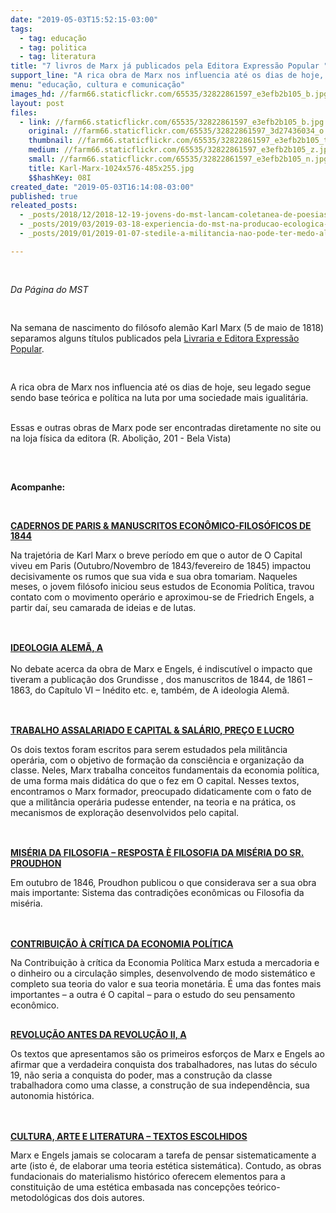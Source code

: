 ```yaml
---
date: "2019-05-03T15:52:15-03:00"
tags:
  - tag: educação
  - tag: politica
  - tag: literatura
title: "7 livros de Marx já publicados pela Editora Expressão Popular "
support_line: "A rica obra de Marx nos influencia até os dias de hoje, seu legado segue sendo base teórica e política na luta por uma sociedade mais igualitária"
menu: "educação, cultura e comunicação"
images_hd: //farm66.staticflickr.com/65535/32822861597_e3efb2b105_b.jpg
layout: post
files:
  - link: //farm66.staticflickr.com/65535/32822861597_e3efb2b105_b.jpg
    original: //farm66.staticflickr.com/65535/32822861597_3d27436034_o.jpg
    thumbnail: //farm66.staticflickr.com/65535/32822861597_e3efb2b105_t.jpg
    medium: //farm66.staticflickr.com/65535/32822861597_e3efb2b105_z.jpg
    small: //farm66.staticflickr.com/65535/32822861597_e3efb2b105_n.jpg
    title: Karl-Marx-1024x576-485x255.jpg
    $$hashKey: 08I
created_date: "2019-05-03T16:14:08-03:00"
published: true
releated_posts:
  - _posts/2018/12/2018-12-19-jovens-do-mst-lancam-coletanea-de-poesias-no-27o-encontro-estadual-em-alagoas.md
  - _posts/2019/03/2019-03-18-experiencia-do-mst-na-producao-ecologica-de-arroz-vira-livro.md
  - _posts/2019/01/2019-01-07-stedile-a-militancia-nao-pode-ter-medo-algum-porque-estamos-lutando-por-justica.md

---
```

<p>
<style type="text/css">@page { margin: 2cm }
		h1 { margin-bottom: 0.21cm }
		h1.western { font-family: "Liberation Serif", serif }
		h1.cjk { font-family: "Noto Sans CJK SC Regular"; font-size: 24pt }
		h1.ctl { font-family: "FreeSans"; font-size: 24pt }
		p { margin-bottom: 0.25cm; line-height: 120% }
		a:link { so-language: zxx }
</style>
</p>

<p>&nbsp;</p>

<p><em>Da P&aacute;gina do MST&nbsp;</em></p>

<p>&nbsp;</p>

<p>Na semana de nascimento do&nbsp;fil&oacute;sofo alem&atilde;o&nbsp;Karl Marx (5 de maio de 1818) separamos alguns t&iacute;tulos publicados pela <a href="https://www.expressaopopular.com.br/loja/">Livraria e Editora Express&atilde;o Popular</a>.&nbsp;</p>

<p>&nbsp;</p>

<p>A rica obra de Marx nos influencia at&eacute; os dias de hoje, seu legado segue sendo base te&oacute;rica e pol&iacute;tica na luta por uma sociedade mais igualit&aacute;ria.&nbsp;</p>

<p><br />
Essas e outras obras de Marx pode ser encontradas diretamente no site ou na loja f&iacute;sica da editora (R. Aboli&ccedil;&atilde;o, 201 - Bela Vista)</p>

<p><br />
&nbsp;</p>

<p><strong>Acompanhe:&nbsp;</strong></p>

<p>&nbsp;</p>

<p><strong><a href="https://bit.ly/2H0fUHh">CADERNOS DE PARIS &amp; MANUSCRITOS ECON&Ocirc;MICO-FILOS&Oacute;FICOS DE 1844</a></strong></p>

<p>Na trajet&oacute;ria de Karl Marx o breve per&iacute;odo em que o autor de&nbsp;O Capital viveu em Paris (Outubro/Novembro de 1843/fevereiro de 1845) impactou decisivamente os rumos que sua vida e sua obra tomariam. Naqueles meses, o jovem fil&oacute;sofo iniciou seus estudos de Economia Pol&iacute;tica, travou contato com o movimento oper&aacute;rio e aproximou-se de Friedrich Engels, a partir da&iacute;, seu camarada de ideias e de lutas.</p>

<p><br />
<br />
<strong><a href="https://bit.ly/2Y3QoXt">IDEOLOGIA ALEM&Atilde;, A</a></strong><br />
<br />
No debate acerca da obra de Marx e Engels, &eacute; indiscut&iacute;vel o impacto que tiveram a publica&ccedil;&atilde;o dos Grundisse , dos manuscritos de 1844, de 1861 &ndash; 1863, do Cap&iacute;tulo VI &ndash; In&eacute;dito etc. e, tamb&eacute;m, de A ideologia Alem&atilde;.</p>

<p><br />
<br />
<a href="https://bit.ly/2IYtVYt"><strong>TRABALHO ASSALARIADO E CAPITAL &amp; SAL&Aacute;RIO, PRE&Ccedil;O E LUCRO</strong></a></p>

<p>Os dois textos foram escritos para serem estudados pela milit&acirc;ncia oper&aacute;ria, com o objetivo de forma&ccedil;&atilde;o da consci&ecirc;ncia e organiza&ccedil;&atilde;o da classe. Neles, Marx trabalha conceitos fundamentais da economia pol&iacute;tica, de uma forma mais did&aacute;tica do que o fez em O capital. Nesses textos, encontramos o Marx formador, preocupado didaticamente com o fato de que a milit&acirc;ncia oper&aacute;ria pudesse entender, na teoria e na pr&aacute;tica, os mecanismos de explora&ccedil;&atilde;o desenvolvidos pelo capital.</p>

<p><br />
<br />
<a href="https://bit.ly/2vzFs7B"><strong>MIS&Eacute;RIA DA FILOSOFIA &ndash; RESPOSTA &Egrave; FILOSOFIA DA MIS&Eacute;RIA DO SR. PROUDHON</strong></a></p>

<p>Em outubro de 1846, Proudhon publicou o que considerava ser a sua obra mais importante: Sistema das contradi&ccedil;&otilde;es econ&ocirc;micas ou Filosofia da mis&eacute;ria.</p>

<p><br />
<br />
<a href="https://www.expressaopopular.com.br/loja/produto/contribuicao-a-critica-da-economia-politica/"><strong>CONTRIBUI&Ccedil;&Atilde;O &Agrave; CR&Iacute;TICA DA ECONOMIA POL&Iacute;TICA</strong></a></p>

<p>Na Contribui&ccedil;&atilde;o &agrave; cr&iacute;tica da Economia Pol&iacute;tica Marx estuda a mercadoria e o dinheiro ou a circula&ccedil;&atilde;o simples, desenvolvendo de modo sistem&aacute;tico e completo sua teoria do valor e sua teoria monet&aacute;ria. &Eacute; uma das fontes mais importantes &ndash; a outra &eacute; O capital &ndash; para o estudo do seu pensamento econ&ocirc;mico.</p>

<p><br />
<strong><a href="https://www.expressaopopular.com.br/loja/produto/revolucao-antes-da-revolucao-ii-a/">REVOLU&Ccedil;&Atilde;O ANTES DA REVOLU&Ccedil;&Atilde;O II, A</a></strong></p>

<p>Os textos que apresentamos s&atilde;o os primeiros esfor&ccedil;os de Marx e Engels ao afirmar que a verdadeira conquista dos trabalhadores, nas lutas do s&eacute;culo 19, n&atilde;o seria a conquista do poder, mas a constru&ccedil;&atilde;o da classe trabalhadora como uma classe, a constru&ccedil;&atilde;o de sua independ&ecirc;ncia, sua autonomia hist&oacute;rica.&nbsp;</p>

<p><br />
<br />
<a href="https://www.expressaopopular.com.br/loja/produto/cultura-arte-e-literatura-textos-escolhidos/"><strong>CULTURA, ARTE E LITERATURA &ndash; TEXTOS ESCOLHIDOS</strong></a></p>

<p>Marx e Engels jamais se colocaram a tarefa de pensar sistematicamente a arte (isto &eacute;, de elaborar uma teoria est&eacute;tica sistem&aacute;tica). Contudo, as obras fundacionais do materialismo hist&oacute;rico oferecem elementos para a constitui&ccedil;&atilde;o de uma est&eacute;tica embasada nas concep&ccedil;&otilde;es te&oacute;rico-metodol&oacute;gicas dos dois autores.</p>
